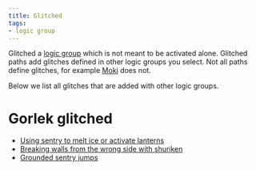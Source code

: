 ```yaml
---
title: Glitched
tags:
- logic group
---
```


Glitched a [logic group](logic-groups) which is not meant to be activated alone.
Glitched paths add glitches defined in other logic groups you select.
Not all paths define glitches, for example [Moki](logic-groups/moki) does not.

Below we list all glitches that are added with other logic groups.

# Gorlek glitched
* [Using sentry to melt ice or activate lanterns](tutorials/sentry-as-a-fire-source)
* [Breaking walls from the wrong side with shuriken](tutorials/wall-break)
* [Grounded sentry jumps](tutorials/sentry-jumps)
